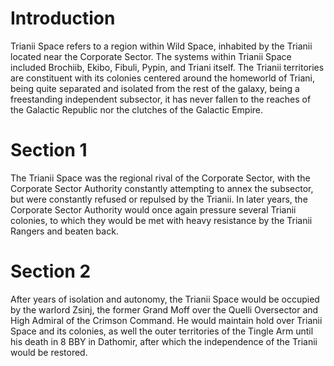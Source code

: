 # Introduction
Trianii Space refers to a region within Wild Space, inhabited by the Trianii located near the Corporate Sector.
The systems within Trianii Space included Brochiib, Ekibo, Fibuli, Pypin, and Triani itself.
The Trianii territories are constituent with its colonies centered around the homeworld of Triani, being quite separated and isolated from the rest of the galaxy,  being a freestanding independent subsector, it has never fallen to the reaches of the Galactic Republic nor the clutches of the Galactic Empire.

# Section 1
The Trianii Space was the regional rival of the Corporate Sector, with the Corporate Sector Authority constantly attempting to annex the subsector, but were constantly refused or repulsed by the Trianii.
In later years, the Corporate Sector Authority would once again pressure several Trianii colonies, to which they would be met with heavy resistance by the Trianii Rangers and beaten back.



# Section 2
After years of isolation and autonomy, the Trianii Space would be occupied by the warlord Zsinj, the former Grand Moff over the Quelli Oversector and High Admiral of the Crimson Command.
He would maintain hold over Trianii Space and its colonies, as well the outer territories of the Tingle Arm until his death in 8 BBY in Dathomir, after which the independence of the Trianii would be restored.